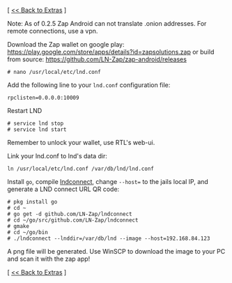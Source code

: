 [ [<< Back to Extras](https://github.com/seth586/guides/blob/master/FreeNAS/bitcoin/extras.md) ]

Note: As of 0.2.5 Zap Android can not translate .onion addresses. For remote connections, use a vpn.

Download the Zap wallet on google play: https://play.google.com/store/apps/details?id=zapsolutions.zap or build from source: https://github.com/LN-Zap/zap-android/releases

```
# nano /usr/local/etc/lnd.conf
```
Add the following line to your `lnd.conf` configuration file:
```
rpclisten=0.0.0.0:10009
```
Restart LND
```
# service lnd stop
# service lnd start
```
Remember to unlock your wallet, use RTL's web-ui.

Link your lnd.conf to lnd's data dir:
```
ln /usr/local/etc/lnd.conf /var/db/lnd/lnd.conf
```

Install `go`, compile [lndconnect](https://github.com/LN-Zap/lndconnect), change `--host=` to the jails local IP, and generate a LND connect URL QR code:
```
# pkg install go
# cd ~
# go get -d github.com/LN-Zap/lndconnect
# cd ~/go/src/github.com/LN-Zap/lndconnect
# gmake
# cd ~/go/bin
# ./lndconnect --lnddir=/var/db/lnd --image --host=192.168.84.123
```
A png file will be generated. Use WinSCP to download the image to your PC and scan it with the zap app!

[ [<< Back to Extras](https://github.com/seth586/guides/blob/master/FreeNAS/bitcoin/extras.md) ]
